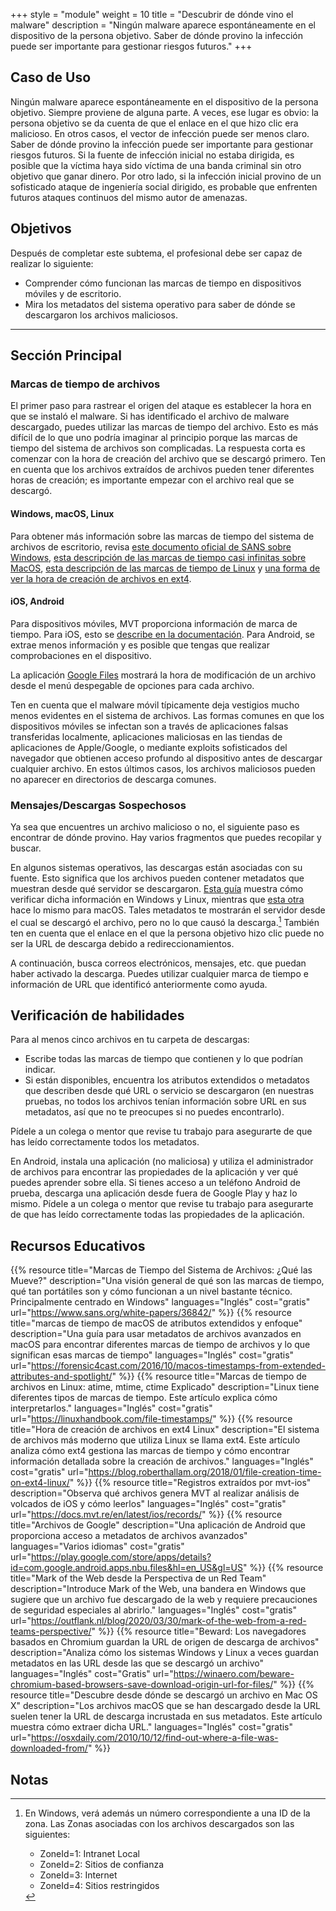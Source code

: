 +++
style = "module"
weight = 10
title = "Descubrir de dónde vino el malware"
description = "Ningún malware aparece espontáneamente en el dispositivo de la persona objetivo. Saber de dónde provino la infección puede ser importante para gestionar riesgos futuros."
+++

## Caso de Uso

Ningún malware aparece espontáneamente en el dispositivo de la persona objetivo. Siempre proviene de alguna parte. A veces, ese lugar es obvio: la persona objetivo se da cuenta de que el enlace en el que hizo clic era malicioso. En otros casos, el vector de infección puede ser menos claro. Saber de dónde provino la infección puede ser importante para gestionar riesgos futuros. Si la fuente de infección inicial no estaba dirigida, es posible que la víctima haya sido víctima de una banda criminal sin otro objetivo que ganar dinero. Por otro lado, si la infección inicial provino de un sofisticado ataque de ingeniería social dirigido, es probable que enfrenten futuros ataques continuos del mismo autor de amenazas.

## Objetivos

Después de completar este subtema, el profesional debe ser capaz de realizar lo siguiente:

- Comprender cómo funcionan las marcas de tiempo en dispositivos móviles y de escritorio.
- Mira los metadatos del sistema operativo para saber de dónde se descargaron los archivos maliciosos.

---
## Sección Principal

### Marcas de tiempo de archivos

El primer paso para rastrear el origen del ataque es establecer la hora en que se instaló el malware. Si has identificado el archivo de malware descargado, puedes utilizar las marcas de tiempo del archivo. Esto es más difícil de lo que uno podría imaginar al principio porque las marcas de tiempo del sistema de archivos son complicadas. La respuesta corta es comenzar con la hora de creación del archivo que se descargó primero. Ten en cuenta que los archivos extraídos de archivos pueden tener diferentes horas de creación; es importante empezar con el archivo real que se descargó.

#### Windows, macOS, Linux

Para obtener más información sobre las marcas de tiempo del sistema de archivos de escritorio, revisa [este documento oficial de SANS sobre Windows](https://www.sans.org/white-papers/36842/), [esta descripción de las marcas de tiempo casi infinitas sobre MacOS](https://forensic4cast.com/2016/10/macos-timestamps-from-extended-attributes-and-spotlight/), [esta descripción de las marcas de tiempo de Linux](https://linuxhandbook.com/file-timestamps/) y [una forma de ver la hora de creación de archivos en ext4](https://blog.roberthallam.org/2018/01/file-creation-time-on-ext4-linux/).

#### iOS, Android

Para dispositivos móviles, MVT proporciona información de marca de tiempo. Para iOS, esto se [describe en la documentación](https://docs.mvt.re/en/latest/ios/records/). Para Android, se extrae menos información y es posible que tengas que realizar comprobaciones en el dispositivo.

La aplicación [Google Files](https://play.google.com/store/apps/details?id=com.google.android.apps.nbu.files&hl=en_US&gl=US) mostrará la hora de modificación de un archivo desde el menú despegable de opciones para cada archivo.

Ten en cuenta que el malware móvil típicamente deja vestigios mucho menos evidentes en el sistema de archivos. Las formas comunes en que los dispositivos móviles se infectan son a través de aplicaciones falsas transferidas localmente, aplicaciones maliciosas en las tiendas de aplicaciones de Apple/Google, o mediante exploits sofisticados del navegador que obtienen acceso profundo al dispositivo antes de descargar cualquier archivo. En estos últimos casos, los archivos maliciosos pueden no aparecer en directorios de descarga comunes.

### Mensajes/Descargas Sospechosos

Ya sea que encuentres un archivo malicioso o no, el siguiente paso es encontrar de dónde provino. Hay varios fragmentos que puedes recopilar y buscar.

En algunos sistemas operativos, las descargas están asociadas con su fuente. Esto significa que los archivos pueden contener metadatos que muestran desde qué servidor se descargaron. [Esta guía](https://winaero.com/beware-chromium-based-browsers-save-download-origin-url-for-files/#:~:text=To%20Find%20Origin%20URL%20For%20File%20Downloaded%20with,the%20following%20command%3A%20Get-Content%20%22file%20name%22%20-Stream%20Zone.Identifier.) muestra cómo verificar dicha información en Windows y Linux, mientras que [esta otra](https://osxdaily.com/2010/10/12/find-out-where-a-file-was-downloaded-from/) hace lo mismo para macOS. Tales metadatos te mostrarán el servidor desde el cual se descargó el archivo, pero no lo que causó la descarga.[^1] También ten en cuenta que el enlace en el que la persona objetivo hizo clic puede no ser la URL de descarga debido a redireccionamientos.

A continuación, busca correos electrónicos, mensajes, etc. que puedan haber activado la descarga. Puedes utilizar cualquier marca de tiempo e información de URL que identificó anteriormente como ayuda.

## Verificación de habilidades

Para al menos cinco archivos en tu carpeta de descargas:

- Escribe todas las marcas de tiempo que contienen y lo que podrían indicar.
- Si están disponibles, encuentra los atributos extendidos o metadatos que describen desde qué URL o servicio se descargaron (en nuestras pruebas, no todos los archivos tenían información sobre URL en sus metadatos, así que no te preocupes si no puedes encontrarlo).

Pídele a un colega o mentor que revise tu trabajo para asegurarte de que has leído correctamente todos los metadatos.

En Android, instala una aplicación (no maliciosa) y utiliza el administrador de archivos para encontrar las propiedades de la aplicación y ver qué puedes aprender sobre ella. Si tienes acceso a un teléfono Android de prueba, descarga una aplicación desde fuera de Google Play y haz lo mismo. Pídele a un colega o mentor que revise tu trabajo para asegurarte de que has leído correctamente todas las propiedades de la aplicación.

## Recursos Educativos

{{% resource title="Marcas de Tiempo del Sistema de Archivos: ¿Qué las Mueve?" description="Una visión general de qué son las marcas de tiempo, qué tan portátiles son y cómo funcionan a un nivel bastante técnico. Principalmente centrado en Windows" languages="Inglés" cost="gratis" url="https://www.sans.org/white-papers/36842/" %}}
{{% resource title="marcas de tiempo de macOS de atributos extendidos y enfoque" description="Una guía para usar metadatos de archivos avanzados en macOS para encontrar diferentes marcas de tiempo de archivos y lo que significan esas marcas de tiempo" languages="Inglés" cost="gratis" url="https://forensic4cast.com/2016/10/macos-timestamps-from-extended-attributes-and-spotlight/" %}}
{{% resource title="Marcas de tiempo de archivos en Linux: atime, mtime, ctime Explicado" description="Linux tiene diferentes tipos de marcas de tiempo. Este artículo explica cómo interpretarlos." languages="Inglés" cost="gratis" url="https://linuxhandbook.com/file-timestamps/" %}}
{{% resource title="Hora de creación de archivos en ext4 Linux" description="El sistema de archivos más moderno que utiliza Linux se llama ext4. Este artículo analiza cómo ext4 gestiona las marcas de tiempo y cómo encontrar información detallada sobre la creación de archivos." languages="Inglés" cost="gratis" url="https://blog.roberthallam.org/2018/01/file-creation-time-on-ext4-linux/" %}}
{{% resource title="Registros extraídos por mvt-ios" description="Observa qué archivos genera MVT al realizar análisis de volcados de iOS y cómo leerlos" languages="Inglés" cost="gratis" url="https://docs.mvt.re/en/latest/ios/records/" %}}
{{% resource title="Archivos de Google" description="Una aplicación de Android que proporciona acceso a metadatos de archivos avanzados" languages="Varios idiomas" cost="gratis" url="https://play.google.com/store/apps/details?id=com.google.android.apps.nbu.files&hl=en_US&gl=US" %}}
{{% resource title="Mark of the Web desde la Perspectiva de un Red Team" description="Introduce Mark of the Web, una bandera en Windows que sugiere que un archivo fue descargado de la web y requiere precauciones de seguridad especiales al abrirlo." languages="Inglés" cost="gratis" url="https://outflank.nl/blog/2020/03/30/mark-of-the-web-from-a-red-teams-perspective/" %}}
{{% resource title="Beward: Los navegadores basados en Chromium guardan la URL de origen de descarga de archivos" description="Analiza cómo los sistemas Windows y Linux a veces guardan metadatos en las URL desde las que se descargó un archivo" languages="Inglés" cost="Gratis" url="https://winaero.com/beware-chromium-based-browsers-save-download-origin-url-for-files/" %}}
{{% resource title="Descubre desde dónde se descargó un archivo en Mac OS X" description="Los archivos macOS que se han descargado desde la URL suelen tener la URL de descarga incrustada en sus metadatos. Este artículo muestra cómo extraer dicha URL." languages="Inglés" cost="gratis" url="https://osxdaily.com/2010/10/12/find-out-where-a-file-was-downloaded-from/" %}}

## Notas

[^1]:
    En Windows, verá además un número correspondiente a una ID de la zona. Las Zonas asociadas con los archivos descargados son las siguientes:  

    - ZoneId=1: Intranet Local
    - ZoneId=2: Sitios de confianza
    - ZoneId=3: Internet
    - ZoneId=4: Sitios restringidos
